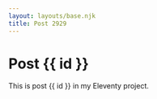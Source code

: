 ```yaml
---
layout: layouts/base.njk
title: Post 2929
---
```


# Post {{ id }}

This is post {{ id }} in my Eleventy project.
